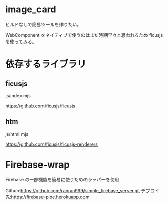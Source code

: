 # image_card

ビルドなしで簡易ツールを作りたい。

WebComponent をネイティブで使うのはまだ時期早々と思われるため ficusjs を使ってみる。

# 依存するライブラリ

## ficusjs

js/index.mjs

https://github.com/ficusjs/ficusjs

## htm

js/html.mjs

https://github.com/ficusjs/ficusjs-renderers

# Firebase-wrap

Firebase の一部機能を簡易に使うためのラッパーを使用

Github:https://github.com/ranran999/simple_firebase_server.git
デブロイ先:https://firebase-pipe.herokuapp.com
